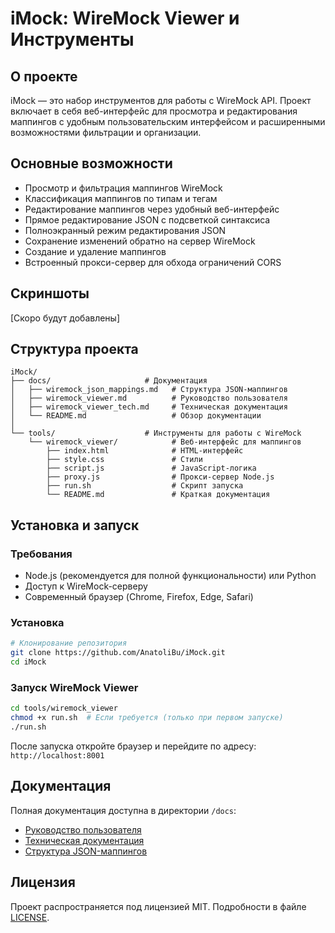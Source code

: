 # iMock: WireMock Viewer и Инструменты

## О проекте

iMock — это набор инструментов для работы с WireMock API. Проект включает в себя веб-интерфейс для просмотра и редактирования маппингов с удобным пользовательским интерфейсом и расширенными возможностями фильтрации и организации.

## Основные возможности

- Просмотр и фильтрация маппингов WireMock
- Классификация маппингов по типам и тегам
- Редактирование маппингов через удобный веб-интерфейс
- Прямое редактирование JSON с подсветкой синтаксиса
- Полноэкранный режим редактирования JSON
- Сохранение изменений обратно на сервер WireMock
- Создание и удаление маппингов
- Встроенный прокси-сервер для обхода ограничений CORS

## Скриншоты

[Скоро будут добавлены]

## Структура проекта

```
iMock/
├── docs/                     # Документация
│   ├── wiremock_json_mappings.md   # Структура JSON-маппингов
│   ├── wiremock_viewer.md          # Руководство пользователя
│   ├── wiremock_viewer_tech.md     # Техническая документация
│   └── README.md                   # Обзор документации
│
└── tools/                    # Инструменты для работы с WireMock
    └── wiremock_viewer/            # Веб-интерфейс для маппингов
        ├── index.html              # HTML-интерфейс
        ├── style.css               # Стили
        ├── script.js               # JavaScript-логика
        ├── proxy.js                # Прокси-сервер Node.js
        ├── run.sh                  # Скрипт запуска
        └── README.md               # Краткая документация
```

## Установка и запуск

### Требования

- Node.js (рекомендуется для полной функциональности) или Python
- Доступ к WireMock-серверу
- Современный браузер (Chrome, Firefox, Edge, Safari)

### Установка

```bash
# Клонирование репозитория
git clone https://github.com/AnatoliBu/iMock.git
cd iMock
```

### Запуск WireMock Viewer

```bash
cd tools/wiremock_viewer
chmod +x run.sh  # Если требуется (только при первом запуске)
./run.sh
```

После запуска откройте браузер и перейдите по адресу: `http://localhost:8001`

## Документация

Полная документация доступна в директории `/docs`:

- [Руководство пользователя](docs/wiremock_viewer.md)
- [Техническая документация](docs/wiremock_viewer_tech.md)
- [Структура JSON-маппингов](docs/wiremock_json_mappings.md)

## Лицензия

Проект распространяется под лицензией MIT. Подробности в файле [LICENSE](LICENSE). 